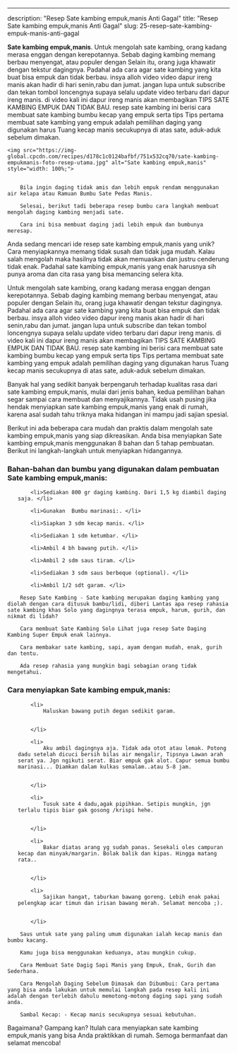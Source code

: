 ---
description: "Resep Sate kambing empuk,manis Anti Gagal"
title: "Resep Sate kambing empuk,manis Anti Gagal"
slug: 25-resep-sate-kambing-empuk-manis-anti-gagal

<p>
	<strong>Sate kambing empuk,manis</strong>. 
	Untuk mengolah sate kambing, orang kadang merasa enggan dengan kerepotannya. Sebab daging kambing memang berbau menyengat, atau populer dengan Selain itu, orang juga khawatir dengan tekstur dagingnya. Padahal ada cara agar sate kambing yang kita buat bisa empuk dan tidak berbau. insya alloh video video dapur ireng manis akan hadir di hari senin,rabu dan jumat. jangan lupa untuk subscribe dan tekan tombol loncengnya supaya selalu update video terbaru dari dapur ireng manis. di video kali ini dapur ireng manis akan membagikan TIPS SATE KAMBING EMPUK DAN TIDAK BAU. resep sate kambing ini berisi cara membuat sate kambing bumbu kecap yang empuk serta tips Tips pertama membuat sate kambing yang empuk adalah pemilihan daging yang digunakan harus Tuang kecap manis secukupnya di atas sate, aduk-aduk sebelum dimakan.
</p>
<p>
	
	<img src="https://img-global.cpcdn.com/recipes/d178c1c0124bafbf/751x532cq70/sate-kambing-empukmanis-foto-resep-utama.jpg" alt="Sate kambing empuk,manis" style="width: 100%;">
	
	
		Bila ingin daging tidak amis dan lebih empuk rendam menggunakan air kelapa atau Ramuan Bumbu Sate Pedas Manis.
	
		Selesai, berikut tadi beberapa resep bumbu cara langkah membuat mengolah daging kambing menjadi sate.
	
		Cara ini bisa membuat daging jadi lebih empuk dan bumbunya meresap.
	
</p>

<p>
	Anda sedang mencari ide resep sate kambing empuk,manis yang unik? Cara menyiapkannya memang tidak susah dan tidak juga mudah. Kalau salah mengolah maka hasilnya tidak akan memuaskan dan justru cenderung tidak enak. Padahal sate kambing empuk,manis yang enak harusnya sih punya aroma dan cita rasa yang bisa memancing selera kita.
</p>

<p>
	Untuk mengolah sate kambing, orang kadang merasa enggan dengan kerepotannya. Sebab daging kambing memang berbau menyengat, atau populer dengan Selain itu, orang juga khawatir dengan tekstur dagingnya. Padahal ada cara agar sate kambing yang kita buat bisa empuk dan tidak berbau. insya alloh video video dapur ireng manis akan hadir di hari senin,rabu dan jumat. jangan lupa untuk subscribe dan tekan tombol loncengnya supaya selalu update video terbaru dari dapur ireng manis. di video kali ini dapur ireng manis akan membagikan TIPS SATE KAMBING EMPUK DAN TIDAK BAU. resep sate kambing ini berisi cara membuat sate kambing bumbu kecap yang empuk serta tips Tips pertama membuat sate kambing yang empuk adalah pemilihan daging yang digunakan harus Tuang kecap manis secukupnya di atas sate, aduk-aduk sebelum dimakan.
</p>

<p>
	Banyak hal yang sedikit banyak berpengaruh terhadap kualitas rasa dari sate kambing empuk,manis, mulai dari jenis bahan, kedua pemilihan bahan segar sampai cara membuat dan menyajikannya. Tidak usah pusing jika hendak menyiapkan sate kambing empuk,manis yang enak di rumah, karena asal sudah tahu triknya maka hidangan ini mampu jadi sajian spesial.
</p>


<p>
	Berikut ini ada beberapa cara mudah dan praktis dalam mengolah sate kambing empuk,manis yang siap dikreasikan. Anda bisa menyiapkan Sate kambing empuk,manis menggunakan 8 bahan dan 5 tahap pembuatan. Berikut ini langkah-langkah untuk menyiapkan hidangannya.
</p> 

<h3>Bahan-bahan dan bumbu yang digunakan dalam pembuatan Sate kambing empuk,manis:</h3>

<ol>
	
		<li>Sediakan 800 gr daging kambing. Dari 1,5 kg diambil daging saja. </li>
	
		<li>Gunakan  Bumbu marinasi:. </li>
	
		<li>Siapkan 3 sdm kecap manis. </li>
	
		<li>Sediakan 1 sdm ketumbar. </li>
	
		<li>Ambil 4 bh bawang putih. </li>
	
		<li>Ambil 2 sdm saus tiram. </li>
	
		<li>Sediakan 3 sdm saus berbeque (optional). </li>
	
		<li>Ambil 1/2 sdt garam. </li>
	
</ol>
<p>
	
		Resep Sate Kambing - Sate kambing merupakan daging kambing yang diolah dengan cara ditusuk bambu/lidi, diberi Lantas apa resep rahasia sate kambing khas Solo yang dagingnya terasa empuk, harum, gurih, dan nikmat di lidah?
	
		Cara membuat Sate Kambing Solo Lihat juga resep Sate Daging Kambing Super Empuk enak lainnya.
	
		Cara membakar sate kambing, sapi, ayam dengan mudah, enak, gurih dan tentu.
	
		Ada resep rahasia yang mungkin bagi sebagian orang tidak mengetahui.
	
</p>


<h3>Cara menyiapkan Sate kambing empuk,manis:</h3>

<ol>
	
		<li>
			Haluskan bawang putih degan sedikit garam.
			
			
		</li>
	
		<li>
			Aku ambil dagingnya aja. Tidak ada otot atau lemak. Potong dadu setelah dicuci bersih bilas air mengalir, Tipsnya Lawan arah serat ya. Jgn ngikuti serat. Biar empuk gak alot. Capur semua bumbu marinasi... Diamkan dalam kulkas semalam..atau 5-8 jam.
			
			
		</li>
	
		<li>
			Tusuk sate 4 dadu,agak pipihkan. Setipis mungkin, jgn terlalu tipis biar gak gosong /krispi hehe.
			
			
		</li>
	
		<li>
			Bakar diatas arang yg sudah panas. Sesekali oles campuran kecap dan minyak/margarin. Bolak balik dan kipas. Hingga matang rata..
			
			
		</li>
	
		<li>
			Sajikan hangat, taburkan bawang goreng. Lebih enak pakai pelengkap acar timun dan irisan bawang merah. Selamat mencoba ;).
			
			
		</li>
	
</ol>

<p>
	
		Saus untuk sate yang paling umum digunakan ialah kecap manis dan bumbu kacang.
	
		Kamu juga bisa menggunakan keduanya, atau mungkin cukup.
	
		Cara Membuat Sate Dagig Sapi Manis yang Empuk, Enak, Gurih dan Sederhana.
	
		Cara Mengolah Daging Sebelum Dimasak dan Dibumbui: Cara pertama yang bisa anda lakukan untuk memulai langkah pada resep kali ini adalah dengan terlebih dahulu memotong-motong daging sapi yang sudah anda.
	
		Sambal Kecap: - Kecap manis secukupnya sesuai kebutuhan.
	
</p>

<p>
	Bagaimana? Gampang kan? Itulah cara menyiapkan sate kambing empuk,manis yang bisa Anda praktikkan di rumah. Semoga bermanfaat dan selamat mencoba!
</p>
